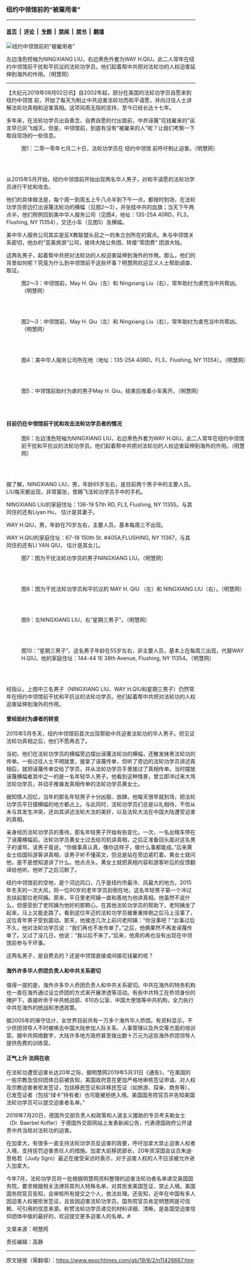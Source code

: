 ### 纽约中领馆前的“被雇用者”

---

#### [首页](../../../..?n11426667) &nbsp;|&nbsp; [评论](../../../../../epoch-comment?n11426667) &nbsp;|&nbsp; [专题](../../../../../epoch-special?n11426667) &nbsp;|&nbsp; [禁闻](../../../../../epoch-news?n11426667) &nbsp;|&nbsp; [禁书](../../../../../books?n11426667) &nbsp;|&nbsp; [翻墙](https://github.com/gfw-breaker/nogfw/blob/master/README.md?n11426667)


<div><img alt="纽约中领馆前的“被雇用者”" class="attachment-djy_600_400 size-djy_600_400 wp-post-image" src="https://i.epochtimes.com/assets/uploads/2019/08/2019-7-30-mh-ccp-hired-thug-atnewyork-04-600x400.jpg"/>
<div class="caption">
 <p>
  左边浅色短袖为NINGXIANG LIU，右边黑色外套为WAY H.QIU。此二人常年在纽约中领馆前干扰和平抗议的法轮功学员。他们起着帮中共把对法轮功的人权迫害延伸到海外的作用。（明慧网）
 </p>
</div></div><hr/><div class="post_content" id="artbody" itemprop="articleBody">
 <!-- article content begin -->
 <p>
  【大纪元2019年08月02日讯】自2002年起，部分在美国的法轮功学员自愿来到
  <ok href="https://www.epochtimes.com/gb/tag/%E7%BA%BD%E7%BA%A6%E4%B8%AD%E9%A2%86%E9%A6%86.html">
   纽约中领馆
  </ok>
  前，开始了每天为制止中共迫害法轮功而和平请愿，并向过往人士讲解法轮功真相和迫害真相。这项风雨无阻的坚持，至今已经长达十七年。
 </p>
 <p>
  多年来，在法轮功学员出自善念、自费自愿的付出面前，中共诬蔑“花钱雇来的”谣言早已灰飞烟灭。但是，中领馆前，到底有没有“被雇来的人”呢？让我们考察一下取自现场的一些信息。
 </p>
 <figure aria-describedby="caption-attachment-11426746" class="wp-caption aligncenter" id="attachment_11426746" style="width: 600px">
  <ok href="https://i.epochtimes.com/assets/uploads/2019/08/2019-7-30-falun-gong-ny-720.jpg" target="_blank">
   <img alt="" class="size-large wp-image-11426746" src="https://i.epochtimes.com/assets/uploads/2019/08/2019-7-30-falun-gong-ny-720-600x400.jpg"/>
  </ok>
  <br/><figcaption class="wp-caption-text" id="caption-attachment-11426746">
   图1：二零一零年七月二十日，法轮功学员在
   <ok href="https://www.epochtimes.com/gb/tag/%E7%BA%BD%E7%BA%A6%E4%B8%AD%E9%A2%86%E9%A6%86.html">
    纽约中领馆
   </ok>
   前呼吁制止迫害。（明慧网）
  </figcaption><br/>
 </figure><br/>
 <p>
  从2015年5月开始，纽约中领馆前开始出现两名华人男子，对和平请愿的法轮功学员进行干扰和攻击。
 </p>
 <p>
  他们的具体做法是，每个周一到周五上午八点半到下午一点，都按时到场，在法轮功学员旁边打出诬蔑法轮功的横幅（见图2～3），并张挂中共的血旗；当天下午两点半，他们照例回到美中华人服务公司（见图4，地址：135-25A 40RD，FL3，Flushing, NY 11354），交还小车（见图5）及横幅。
 </p>
 <p>
  美中华人服务公司其实是反X教联盟头目之一的朱立创所在的窝点。朱与中领馆关系密切，他办的“亚美旅游”公司，接待大陆公务团、转接“零团费” 团游大陆。
 </p>
 <p>
  这两名男子，起着帮中共把对法轮功的人权迫害延伸到海外的作用。那么，他们的背景如何呢？究竟为什么到中领馆前干这些坏事？明慧网欢迎正义人士帮助调查、取证。
 </p>
 <figure aria-describedby="caption-attachment-11426751" class="wp-caption aligncenter" id="attachment_11426751" style="width: 600px">
  <ok href="https://i.epochtimes.com/assets/uploads/2019/08/2019-7-30-mh-ccp-hired-thug-atnewyork-01.jpg" target="_blank">
   <img alt="" class="size-large wp-image-11426751" src="https://i.epochtimes.com/assets/uploads/2019/08/2019-7-30-mh-ccp-hired-thug-atnewyork-01-600x399.jpg"/>
  </ok>
  <br/><figcaption class="wp-caption-text" id="caption-attachment-11426751">
   图2～3：中领馆前，May H. Qiu（左）和 Ningxiang Liu（右），常年助纣为虐充当中共帮凶。（明慧网）
  </figcaption><br/>
 </figure><br/>
 <figure aria-describedby="caption-attachment-11426752" class="wp-caption aligncenter" id="attachment_11426752" style="width: 600px">
  <ok href="https://i.epochtimes.com/assets/uploads/2019/08/2019-7-30-mh-ccp-hired-thug-atnewyork-02.jpg" target="_blank">
   <img alt="" class="size-large wp-image-11426752" src="https://i.epochtimes.com/assets/uploads/2019/08/2019-7-30-mh-ccp-hired-thug-atnewyork-02-600x399.jpg"/>
  </ok>
  <br/><figcaption class="wp-caption-text" id="caption-attachment-11426752">
   图2～3：中领馆前，May H. Qiu（左）和 Ningxiang Liu（右），常年助纣为虐充当中共帮凶。（明慧网）
  </figcaption><br/>
 </figure><br/>
 <figure aria-describedby="caption-attachment-11426755" class="wp-caption aligncenter" id="attachment_11426755" style="width: 600px">
  <ok href="https://i.epochtimes.com/assets/uploads/2019/08/2019-7-30-mh-ccp-hired-thug-atnewyork-03.jpg" target="_blank">
   <img alt="" class="size-large wp-image-11426755" src="https://i.epochtimes.com/assets/uploads/2019/08/2019-7-30-mh-ccp-hired-thug-atnewyork-03-600x800.jpg"/>
  </ok>
  <br/><figcaption class="wp-caption-text" id="caption-attachment-11426755">
   图4：美中华人服务公司所在地（地址：135-25A 40RD，FL3，Flushing, NY 11354）。（明慧网）
  </figcaption><br/>
 </figure><br/>
 <figure aria-describedby="caption-attachment-11426760" class="wp-caption aligncenter" id="attachment_11426760" style="width: 600px">
  <ok href="https://i.epochtimes.com/assets/uploads/2019/08/2019-7-30-mh-ccp-hired-thug-atnewyork-07.jpg" target="_blank">
   <img alt="" class="size-large wp-image-11426760" src="https://i.epochtimes.com/assets/uploads/2019/08/2019-7-30-mh-ccp-hired-thug-atnewyork-07-600x901.jpg"/>
  </ok>
  <br/><figcaption class="wp-caption-text" id="caption-attachment-11426760">
   图5：中领馆前助纣为虐的男子May H. Qiu，结束后推着小车离开。（明慧网）
  </figcaption><br/>
 </figure><br/>
 <h4>
  <b>
   目前仍在中领馆前干扰和攻击法轮功学员者的情况
  </b>
 </h4>
 <figure aria-describedby="caption-attachment-11426761" class="wp-caption aligncenter" id="attachment_11426761" style="width: 600px">
  <ok href="https://i.epochtimes.com/assets/uploads/2019/08/2019-7-30-mh-ccp-hired-thug-atnewyork-04-1.jpg" target="_blank">
   <img alt="" class="size-large wp-image-11426761" src="https://i.epochtimes.com/assets/uploads/2019/08/2019-7-30-mh-ccp-hired-thug-atnewyork-04-1-600x399.jpg"/>
  </ok>
  <br/><figcaption class="wp-caption-text" id="caption-attachment-11426761">
   图6：左边浅色短袖为NINGXIANG LIU，右边黑色外套为WAY H.QIU。此二人常年在纽约中领馆前干扰和平抗议的法轮功学员。他们起着帮中共把对法轮功的人权迫害延伸到海外的作用。（明慧网）
  </figcaption><br/>
 </figure><br/>
 <p>
  据了解，NINGXIANG LIU，男，年龄65岁左右，是目前两个男子中的主要人员。LIU每天都出现，非常嚣张，曾踢飞法轮功学员手中的手机。
 </p>
 <p>
  NINGXIANG LIU的家庭住址：136-19 57th RD, FL3, Flushing, NY 11355。与其同住的还有Liyan Hu， 估计是其妻子。
 </p>
 <p>
  WAY H.QIU，男，年龄在70岁左右，主要人员，基本每周三不出现。
 </p>
 <p>
  WAY H.QIU的家庭住址：67-18 150th St. #405A,FLUSHING, NY 11367，与其同住的还有LI YAN QIU， 估计是其女儿。
 </p>
 <figure aria-describedby="caption-attachment-11426764" class="wp-caption aligncenter" id="attachment_11426764" style="width: 600px">
  <ok href="https://i.epochtimes.com/assets/uploads/2019/08/2019-7-30-mh-ccp-hired-thug-atnewyork-05.jpg" target="_blank">
   <img alt="" class="size-large wp-image-11426764" src="https://i.epochtimes.com/assets/uploads/2019/08/2019-7-30-mh-ccp-hired-thug-atnewyork-05-600x399.jpg"/>
  </ok>
  <br/><figcaption class="wp-caption-text" id="caption-attachment-11426764">
   图7：图为干扰法轮功学员的男子NINGXIANG LIU。（明慧网）
  </figcaption><br/>
 </figure><br/>
 <figure aria-describedby="caption-attachment-11426768" class="wp-caption aligncenter" id="attachment_11426768" style="width: 600px">
  <ok href="https://i.epochtimes.com/assets/uploads/2019/08/2019-7-30-mh-ccp-hired-thug-atnewyork-06.jpg" target="_blank">
   <img alt="" class="size-large wp-image-11426768" src="https://i.epochtimes.com/assets/uploads/2019/08/2019-7-30-mh-ccp-hired-thug-atnewyork-06-600x398.jpg"/>
  </ok>
  <br/><figcaption class="wp-caption-text" id="caption-attachment-11426768">
   图8：图为干扰法轮功学员和平抗议的 MAY H. QIU （左）和 NINGXIANG LIU（右）。（明慧网）
  </figcaption><br/>
 </figure><br/>
 <figure aria-describedby="caption-attachment-11433442" class="wp-caption aligncenter" id="attachment_11433442" style="width: 600px">
  <ok href="https://i.epochtimes.com/assets/uploads/2019/08/2019-7-30-mh-ccp-hired-thug-atnewyork-08.jpg" target="_blank">
   <img alt="" class="wp-image-11433442 size-large" src="https://i.epochtimes.com/assets/uploads/2019/08/2019-7-30-mh-ccp-hired-thug-atnewyork-08-600x399.jpg"/>
  </ok>
  <br/><figcaption class="wp-caption-text" id="caption-attachment-11433442">
   图9：左NINGXIANG LIU，右“星期三男子”。（明慧网）
  </figcaption><br/>
 </figure><br/>
 <figure aria-describedby="caption-attachment-11433439" class="wp-caption aligncenter" id="attachment_11433439" style="width: 600px">
  <ok href="https://i.epochtimes.com/assets/uploads/2019/08/2019-7-30-mh-ccp-hired-thug-atnewyork-09.jpg" target="_blank">
   <img alt="" class="size-large wp-image-11433439" src="https://i.epochtimes.com/assets/uploads/2019/08/2019-7-30-mh-ccp-hired-thug-atnewyork-09-600x399.jpg"/>
  </ok>
  <br/><figcaption class="wp-caption-text" id="caption-attachment-11433439">
   图10：“星期三男子”。这名男子年龄在55岁左右，非主要人员，基本上在每周三出现，代替WAY H.QIU。他的家庭住址：144-44 1E 38th Avenue, Flushing, NY 11354。（明慧网）
  </figcaption><br/>
 </figure><br/>
 <p>
  经指认，上图中三名男子（NINGXIANG LIU、WAY H.QIU和星期三男子）仍然常年在纽约中领馆前干扰和平抗议的法轮功学员。他们起着帮中共把对法轮功的人权迫害延伸到海外的作用。
 </p>
 <h4>
  <b>
   曾经助纣为虐者的转变
  </b>
 </h4>
 <p>
  2015年5月冬天，纽约中领馆前首次出现帮助中共迫害法轮功的华人男子。但见证法轮功真相之后，他们不愿再去了。
 </p>
 <p>
  当初，他们在法轮功学员的横幅旁边摆出诬蔑法轮功的横幅，还散发抹黑法轮功的传单。一些过往人士不明就里，接拿了诬蔑传单，但听了旁边的法轮功学员讲述真相后，就把诬蔑传单交给了学员，并从法轮功学员手里接过了真相传单。当时摆放诬蔑横幅者其中之一的是一名年轻华人男子。他看到这种情景，曾立即冲过来大骂法轮功学员，并动手推搡发真相传单的法轮功学员黄女士。
 </p>
 <p>
  据知情人回忆，当年的那名年轻男子十分凶狠、放肆。他每天很早就到场，把法轮功学员平日摆横幅的地方都占上。与此同时，法轮功学员们总是以礼相待，不但从未与其发生冲突，还向其讲述法轮大法的美好，以及法轮大法在中国大陆遭受迫害的真相。
 </p>
 <p>
  亲身经历法轮功学员的善待，那名年轻男子开始有些变化。一次，一名出租车停在了诬蔑横幅前。法轮功学员黄女士过去给司机讲真相，之后正准备回头面对这名男子的谩骂，该男子竟说，“你做事真认真，像你这样子，做什么事都能成。”后来黄女士给国际游客讲真相，该男子听不懂英文，但总是站在旁边紧盯着。黄女士就问他，是不是想知道讲了什么。他点点头，黄女士就把真相内容和游客听后的反馈翻译给他听。他听了之后沉默了。
 </p>
 <p>
  纽约中领馆前的空地，是个河边风口，几乎是纽约市最冷、风最大的地方。2015年冬天的一次大风，将一位90岁的老年学员刮倒在地，这名年轻男子第一个冲过去扶起那位老阿姨。原来，平日里老阿姨一直和善地为他讲真相。他虽然不说什么，但感受到了老阿姨为他好的那颗心。在其他法轮功学员的帮助下，老阿姨坐了起来，马上又能走路了。看到这位年迈的法轮功学员被重重摔倒之后马上没事了，这位青年男子受到震动。那天，他接连几次上前问老阿姨：“你没事吧？”此事过后不久，他对法轮功学员说：“我们再也不发传单了。”之后，他俩果然不再发诬蔑传单了。又过了没几日，他说：“我以后不来了。”后来，他真的再也没有出现在中领馆前参与干坏事。
 </p>
 <p>
  这两名男子，是自费去的？还是中领馆直接或间接花钱雇的呢？
 </p>
 <h4>
  <b>
   海外许多华人侨团负责人和中共关系密切
  </b>
 </h4>
 <p>
  值得一提的是，海外许多华人侨团负责人和中共关系密切。中共在海外的特务机构也一直在海外通过设立侨团的方式来开展渗透等活动。有些中共特工在侨领身份的掩护下，直接听命于中共统战部、610办公室、中国大使馆等中共机构，全力执行中共在海外的统战和渗透政策。
 </p>
 <p>
  据2005年的保守估计，全世界目前共有一万多个海外华人侨团。有资料显示，不少侨团领导人不时被唤去中国大陆参加人际关系、人事管理以及外交等方面的培训营。据中共网络数字，大陆许多地方政府甚至拨出数十万元为这些海外侨团领导人提供免费的训练营。
 </p>
 <h4>
  <b>
   正气上升 法网在收
  </b>
 </h4>
 <p>
  在法轮功遭受迫害长达20年之际，据明慧网2019年5月31日《通告》，“在美国的一些宗教及信仰团体日前被告知，美国政府意在更加严格地审核签证申请、对人权及宗教迫害者拒发签证，包括移民签证和非移民签证（如旅游、探亲、商务等），已发签证者（包括“绿卡”持有者）也可能被拒绝入境。美国国务院官员并告知美国法轮功学员可以提交迫害者名单。”
 </p>
 <p>
  2019年7月20日，德国外交部负责人权政策和人道主义援助的专员考夫勒女士（Dr. Baerbel Kofler）于德国外交部网站上发表新闻公告，代表德国政府公开谴责中共当局对法轮功的迫害。
 </p>
 <p>
  在加拿大，有很多一直支持法轮功学员反迫害的政要，呼吁加拿大禁止迫害人权者入境，支持惩罚迫害责任人的措施。加拿大前移民部长，20年资深国会议员朱迪·思格若（Judy Sgro）最近在接受采访时表示，对于迫害人权的人不应该被允许进入加拿大。
 </p>
 <p>
  今年7月，法轮功学员将一批根据明慧网资料整理的迫害法轮功者名单递交美国国务院，要求根据相关法律将其列入特殊名单，对其拒发美国签证、禁止入境。美国国务院官员告知，会审核所有提交之个人，依法处理。还告知，近年在中国有多人因迫害人权被拒发签证，且皆因迫害法轮功学员。国务院官员肯定明慧网是可信赖、可引用的信息来源，称赞法轮功学员递交的材料详细、清晰，是各国受迫害信仰团体中做的最好的，欢迎提交更多迫害人的名单。#
 </p>
 <p>
  文章来源：明慧网
 </p>
 <p>
  责任编辑：高静
 </p>
 <!-- article content end -->
 <div id="below_article_ad">
 </div>
</div>


---

原文链接（需翻墙）：https://www.epochtimes.com/gb/19/8/2/n11426667.htm